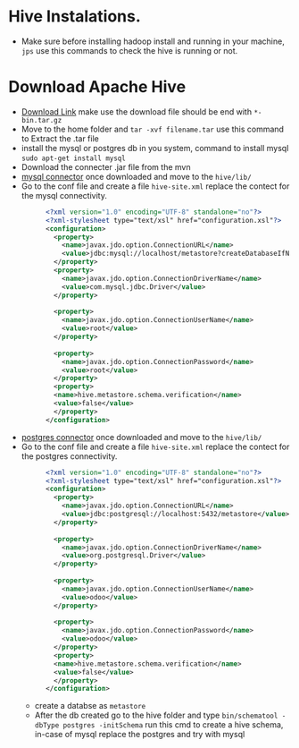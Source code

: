# Hive Instalations.
  - Make sure before installing hadoop install and running in your machine, ```jps``` use this commands to check the hive is running or not.

  # Download Apache Hive
  - [Download Link](https://apache.root.lu/hive/hive-3.1.2/) make use the download file should be end with ```*-bin.tar.gz```
  - Move to the home folder and ```tar -xvf filename.tar``` use this command to Extract the .tar file
  - install the mysql or postgres db in you system, command to install mysql ```sudo apt-get install mysql```
  - Download the connecter .jar file from the mvn
  - [mysql connector](https://mvnrepository.com/artifact/com.mysql/mysql-connector-j/9.3.0) once downloaded and move to the ```hive/lib/```
  - Go to the conf file and create a file ```hive-site.xml``` replace the contect for the mysql connectivity.
    ``` xml
          <?xml version="1.0" encoding="UTF-8" standalone="no"?>
          <?xml-stylesheet type="text/xsl" href="configuration.xsl"?>
          <configuration>
            <property>
              <name>javax.jdo.option.ConnectionURL</name>
              <value>jdbc:mysql://localhost/metastore?createDatabaseIfNotExist=true</value>
            </property>
            <property>
              <name>javax.jdo.option.ConnectionDriverName</name>
              <value>com.mysql.jdbc.Driver</value>
            </property>
            
            <property>
              <name>javax.jdo.option.ConnectionUserName</name>
              <value>root</value>
            </property>
            
            <property>
              <name>javax.jdo.option.ConnectionPassword</name>
              <value>root</value>
            </property>
            <property>
            <name>hive.metastore.schema.verification</name>
            <value>false</value>
            </property>
          </configuration>
    ```
  - [postgres connector](https://mvnrepository.com/artifact/org.postgresql/postgresql/42.7.6) once downloaded and move to the ```hive/lib/```
  - Go to the conf file and create a file ```hive-site.xml``` replace the contect for the postgres connectivity.
    ``` xml
          <?xml version="1.0" encoding="UTF-8" standalone="no"?>
          <?xml-stylesheet type="text/xsl" href="configuration.xsl"?>
          <configuration>
            <property>
              <name>javax.jdo.option.ConnectionURL</name>
              <value>jdbc:postgresql://localhost:5432/metastore</value>
            </property>
            
            <property>
              <name>javax.jdo.option.ConnectionDriverName</name>
              <value>org.postgresql.Driver</value>
            </property>
            
            <property>
              <name>javax.jdo.option.ConnectionUserName</name>
              <value>odoo</value>
            </property>
            
            <property>
              <name>javax.jdo.option.ConnectionPassword</name>
              <value>odoo</value>
            </property>
            <property>
            <name>hive.metastore.schema.verification</name>
            <value>false</value>
            </property>
          </configuration>
    ```
    - create a databse as ```metastore```
    - After the db created go to the hive folder and type ```bin/schematool -dbType postgres -initSchema``` run this cmd to create a hive schema, in-case of mysql replace the postgres and try with mysql
